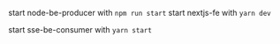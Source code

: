 start node-be-producer with `npm run start`
start nextjs-fe with `yarn dev`

start sse-be-consumer with `yarn start`
